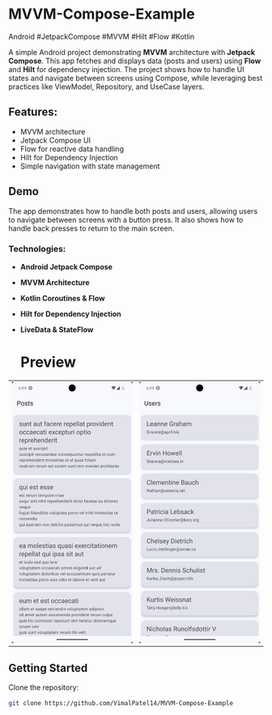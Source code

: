 # MVVM-Compose-Example
Android #JetpackCompose #MVVM #Hilt #Flow #Kotlin

A simple Android project demonstrating **MVVM** architecture with **Jetpack Compose**. This app fetches and displays data (posts and users) using **Flow** and **Hilt** for dependency injection. The project shows how to handle UI states and navigate between screens using Compose, while leveraging best practices like ViewModel, Repository, and UseCase layers.

## Features:
- MVVM architecture
- Jetpack Compose UI
- Flow for reactive data handling
- Hilt for Dependency Injection
- Simple navigation with state management

## Demo
The app demonstrates how to handle both posts and users, allowing users to navigate between screens with a button press. It also shows how to handle back presses to return to the main screen.

### Technologies:
- **Android Jetpack Compose**
- **MVVM Architecture**
- **Kotlin Coroutines & Flow**
- **Hilt for Dependency Injection**
- **LiveData & StateFlow**

  # Preview
<table>
  <tr>
    <td><img src="https://github.com/VimalPatel14/MVVM-Compose-Example/blob/master/Screenshot_1741298974.png" alt="Posts"></td>
    <td><img src="https://github.com/VimalPatel14/MVVM-Compose-Example/blob/master/Screenshot_1741298977.png" alt="Users"></td>
  </tr>
</table>

## Getting Started

Clone the repository:

```bash
git clone https://github.com/VimalPatel14/MVVM-Compose-Example

